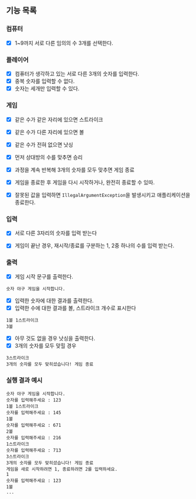 ## 기능 목록
### 컴퓨터
- [X] 1~9까지 서로 다른 임의의 수 3개를 선택한다.

### 플레이어
- [X] 컴퓨터가 생각하고 있는 서로 다른 3개의 숫자를 입력한다.
- [X] 중복 숫자를 입력할 수 없다.
- [X] 숫자는 세개만 입력할 수 있다.

### 게임
- [X] 같은 수가 같은 자리에 있으면 스트라이크
- [X] 같은 수가 다른 자리에 있으면 볼
- [X] 같은 수가 전혀 없으면 낫싱
- [X] 먼저 상대방의 수를 맞추면 승리
- [X] 과정을 계속 반복해 3개의 숫자를 모두 맞추면 게임 종료
- [X] 게임을 종료한 후 게임을 다시 시작하거나, 완전히 종료할 수 있따.
- [X] 잘못된 값을 입력하면 `IllegalArgumentException`을 발생시키고 애플리케이션을 종료한다.


### 입력
- [X] 서로 다른 3자리의 숫자를 입력 받는다
- [X] 게임이 끝난 경우, 재시작/종료를 구분하는 1, 2중 하나의 수를 입력 받는다.


### 출력
- [X] 게임 시작 문구를 출력한다.
```text
숫자 야구 게임을 시작합니다.
```
- [X] 입력한 숫자에 대한 결과를 출력한다.
- [X] 입력한 수에 대한 결과를 볼, 스트라이크 개수로 표시한다
```text
1볼 1스트라이크
3볼
```
- [X] 아무 것도 없을 경우 낫싱을 출력한다.
- [X] 3개의 숫자를 모두 맞힐 경우 
```text
3스트라이크
3개의 숫자를 모두 맞히셨습니다! 게임 종료
```


### 실행 결과 예시
```text
숫자 야구 게임을 시작합니다.
숫자를 입력해주세요 : 123
1볼 1스트라이크
숫자를 입력해주세요 : 145
1볼
숫자를 입력해주세요 : 671
2볼
숫자를 입력해주세요 : 216
1스트라이크
숫자를 입력해주세요 : 713
3스트라이크
3개의 숫자를 모두 맞히셨습니다! 게임 종료
게임을 새로 시작하려면 1, 종료하려면 2를 입력하세요.
1
숫자를 입력해주세요 : 123
1볼
...
```

